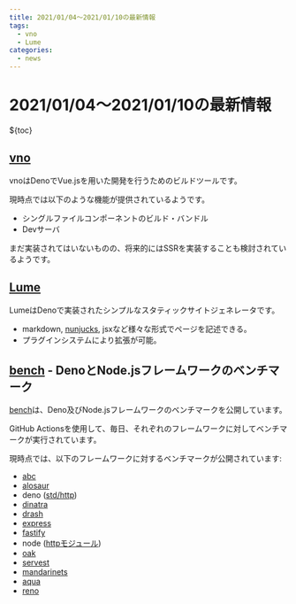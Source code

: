 ```yaml
---
title: 2021/01/04〜2021/01/10の最新情報
tags:
  - vno
  - Lume
categories:
  - news
---
```


# 2021/01/04〜2021/01/10の最新情報

${toc}

## [vno](https://github.com/oslabs-beta/vno)

vnoはDenoでVue.jsを用いた開発を行うためのビルドツールです。

現時点では以下のような機能が提供されているようです。

* シングルファイルコンポーネントのビルド・バンドル
* Devサーバ

まだ実装されてはいないものの、将来的にはSSRを実装することも検討されているようです。

## [Lume](https://github.com/lumeland/lume)

LumeはDenoで実装されたシンプルなスタティックサイトジェネレータです。

* markdown, [nunjucks](https://github.com/mozilla/nunjucks), jsxなど様々な形式でページを記述できる。 
* プラグインシステムにより拡張が可能。

## [bench](https://github.com/denosaurs/bench) - DenoとNode.jsフレームワークのベンチマーク

[bench](https://github.com/denosaurs/bench)は、Deno及びNode.jsフレームワークのベンチマークを公開しています。

GitHub Actionsを使用して、毎日、それぞれのフレームワークに対してベンチマークが実行されています。

現時点では、以下のフレームワークに対するベンチマークが公開されています:

* [abc](https://github.com/zhmushan/abc)
* [alosaur](https://github.com/alosaur/alosaur)
* deno ([std/http](https://deno.land/std/http))
* [dinatra](https://github.com/syumai/dinatra)
* [drash](https://github.com/drashland/deno-drash)
* [express](https://github.com/expressjs/express)
* [fastify](https://github.com/fastify/fastify)
* node ([httpモジュール](https://nodejs.org/api/http.html))
* [oak](https://github.com/oakserver/oak)
* [servest](https://github.com/keroxp/servest)
* [mandarinets](https://github.com/mandarineorg/mandarinets)
* [aqua](https://github.com/l2ig/aqua)
* [reno](https://github.com/reno-router/reno)

